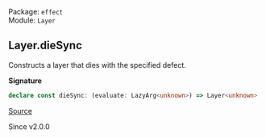 Package: `effect`<br />
Module: `Layer`<br />

## Layer.dieSync

Constructs a layer that dies with the specified defect.

**Signature**

```ts
declare const dieSync: (evaluate: LazyArg<unknown>) => Layer<unknown>
```

[Source](https://github.com/Effect-TS/effect/tree/main/packages/effect/src/Layer.ts#L255)

Since v2.0.0
